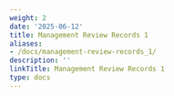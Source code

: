 ```yaml
---
weight: 2
date: '2025-06-12'
title: Management Review Records 1
aliases:
- /docs/management-review-records_1/
description: ''
linkTitle: Management Review Records 1
type: docs
---
```


